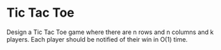 # Tic Tac Toe

Design a Tic Tac Toe game where there are n rows and n columns and k players. Each player should be notified of their win in O(1) time.

